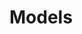 # Models

<figure><img src="../../.gitbook/assets/Screenshot 2024-11-12 at 12.06.22 PM (1).png" alt=""><figcaption></figcaption></figure>

<figure><img src="../../.gitbook/assets/Screenshot 2024-11-12 at 12.07.20 PM.png" alt=""><figcaption></figcaption></figure>
